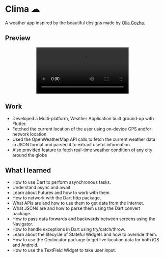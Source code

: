 # Clima ☁
A weather app inspired by the beautiful designs made by [Olia Gozha](https://dribbble.com/shots/4663154-).

## Preview
<div align="center">
  <video src="https://user-images.githubusercontent.com/87572877/220147712-f0b73b35-9269-4dd2-b80e-f301dd75c1d8.mp4"/>
</div>

## Work
<ul>
<li>Developed a Multi-platform, Weather Application built ground-up with Flutter.</li>
<li>Fetched the current location of the user using on-device GPS and/or network
location.</li>
<li>Used the OpenWeatherMap API calls to fetch the current weather data in
JSON format and parsed it to extract useful information.</li>
<li>Also provided feature to fetch real-time weather condition of any city around
the globe</li>
</ul>

## What I learned

- How to use Dart to perform asynchronous tasks.
- Understand async and await.
- Learn about Futures and how to work with them.
- How to network with the Dart http package.
- What APIs are and how to use them to get data from the internet.
- What JSONs are and how to parse them using the Dart convert package.
- How to pass data forwards and backwards between screens using the Navigator.
- How to handle exceptions in Dart using try/catch/throw.
- Learn about the lifecycle of Stateful Widgets and how to override them.
- How to use the Geolocator package to get live location data for both iOS and Android.
- How to use the TextField Widget to take user input.

